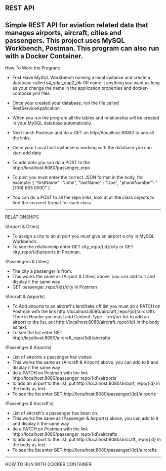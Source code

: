 REST API
--------------------------------------------------------------------------------------------------------------------------------
Simple REST API for aviation related data that manages airports, aircraft, cities and passengers.
This project uses MySQL Workbench, Postman. This program can also run with a Docker Container.
--------------------------------------------------------------------------------------------------------------------------------
How To Work the Program:

 - Frist Have MySQL Workbench running a local instance and create a database called s4_sdat_qap2_db
   OR name it anything you want as long as your change the name in the application.properties and docker-compose.yml files.
   
 - Once your created your database, run the file called RestServiceApplication
 - When you run the program all the tables and relationship will be created in your MySQL database automatically.

 - Next lunch Postman and do a GET on http://localhost:8080/ to see all the links.
 - Once your Local host instance is working with the database you can start add data
 - To add data you can do a POST to the http://localhost:8080/passenger_repo
 - To post you must enter the correct JSON format in the body, for example:
                         {
                         "firstName" : "John",
                         "lastName" : "Doe",
                         "phoneNumber": "(709) 683 0000"
                         }
 - You can do a POST to all the repo links, look at all the class objects to find the corrcect format for each class
--------------------------------------------------------------------------------------------------------------------------------
RELATIONSHIPS

(Airport & Cities)
- To assign a city to an airport you must give an airport a city in MySQL Workbench.
- To see the relationship enter GET city_repo/{id}/city or GET city_repo/{id}airports   in Postman.


(Passengers & Cities)
- The city a passenger is from.
- This works the same as (Airport & Cities) above, you can add to it and display it the same way
- GET passenger_repo/{id}/city  in Postman


(Aircraft & Airports)
- To Add airports to an aircraft's land/take off list you must do a PATCH on Postman with the link http://localhost:8080/aircraft_repo/{id}/aircrafts
  Then in Header you must add Content-Type - text/uri-list
  to add an airport to the list, put http://localhost:8080/aircraft_repo/{id} in the body as text.
- To see the list enter GET http://localhost:8080/aircraft_repo/{id}/aircrafts


(Passenger & Airports)
- List of airports a passenger has visited.
- This works the same as (Aircraft & Airport) above, you can add to it and display it the same way
- do a PATCH on Postman with the link http://localhost:8080/passenger_repo/{id}/airports
- to add an airport to the list, put http://localhost:8080/airport_repo/{id} in the body as text.
- To see the list enter GET http://localhost:8080/passenger/{id}/airports


(Passenger & Aircraft's)
- List of aircraft's a passenger has been on.
- This works the same as (Passenger & Airports) above, you can add to it and display it the same way
- do a PATCH on Postman with the link http://localhost:8080/passenger_repo/{id}/aircrafts
- to add an airport to the list, put http://localhost:8080/aircraft_repo/{id} in the body as text.
- To see the list enter GET http://localhost:8080/passenger/{id}/aircrafts
--------------------------------------------------------------------------------------------------------------------------------
HOW TO RUN WITH DOCKER CONTAINER


  
